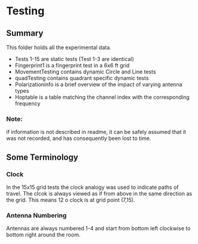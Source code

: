 # Testing
## Summary
This folder holds all the experimental data. 
- Tests 1-15 are static tests (Test 1-3 are identical)
- Fingerprint1 is a fingerprint test in a 6x6 ft grid
- MovementTesting contains dynamic Circle and Line tests 
- quadTesting contains quadrant specific dynamic tests
- Polarizationinfo is a brief overview of the impact of varying antenna types
- Hoptable is a table matching the channel index with the corresponding frequency

### Note: 
if information is not described in readme, it can be safely assumed that it was not recorded, and has consequently been lost to time. 

## Some Terminology
### Clock
In the 15x15 grid tests the clock analogy was used to indicate paths of travel. The clcok is always viewed as if from above in the same direction as the grid. This means 12 o clock is at grid point (7,15). 
### Antenna Numbering
Antennas are always numbered 1-4 and start from bottom left clockwise to bottom right around the room.
